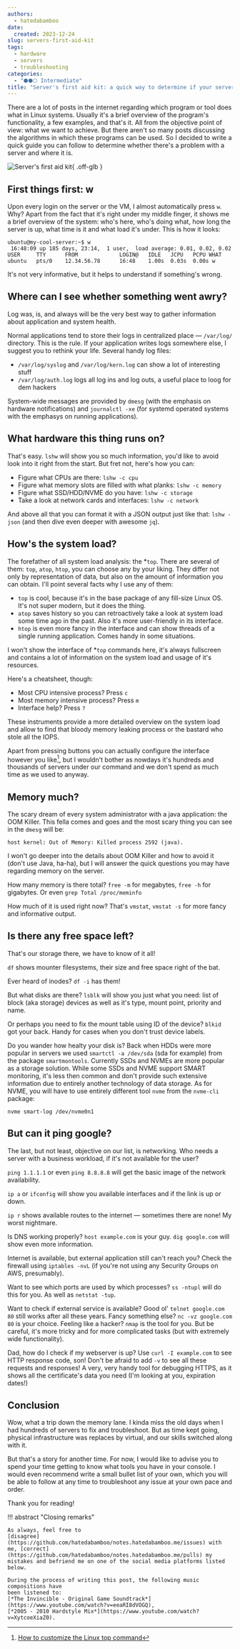 ```yaml
---
authors:
  - hatedabamboo
date:
  created: 2023-12-24
slug: servers-first-aid-kit
tags:
  - hardware
  - servers
  - troubleshooting
categories:
  - "⬢⬢⬡ Intermediate"
title: "Server's first aid kit: a quick way to determine if your server is alive and well"
---
```

There are a lot of posts in the internet regarding which program or tool does
what in Linux systems. Usually it's a brief overview of the program's
functionality, a few examples, and that's it. All from the objective point of
view: what we want to achieve. But there aren't so many posts discussing the
algorithms in which these programs can be used. So I decided to write a quick
guide you can follow to determine whether there's a problem with a server and
where it is.

<!-- more -->

![Server's first aid kit](../assets/2023-12-24-servers-first-aid-kit.webp){ .off-glb }

## First things first: w

Upon every login on the server or the VM, I almost automatically press `w`.
Why? Apart from the fact that it's right under my middle finger, it shows me a
brief overview of the system: who's here, who's doing what, how long the server
is up, what time is it and what load it's under. This is how it looks:

```shell
ubuntu@my-cool-server:~$ w
 16:48:09 up 185 days, 23:14,  1 user,  load average: 0.01, 0.02, 0.02
USER     TTY      FROM             LOGIN@   IDLE   JCPU   PCPU WHAT
ubuntu   pts/0    12.34.56.78      16:48    1.00s  0.03s  0.00s w
```

It's not very informative, but it helps to understand if something's wrong.

## Where can I see whether something went awry?

Log was, is, and always will be the very best way to gather information about
application and system health.

Normal applications tend to store their logs in centralized place — `/var/log/`
directory. This is the rule. If your application writes logs somewhere else, I
suggest you to rethink your life. Several handy log files:

- `/var/log/syslog` and `/var/log/kern.log` can show a lot of interesting stuff
- `/var/log/auth.log` logs all log ins and log outs, a useful place to loog for
dem hackers

System-wide messages are provided by `dmesg` (with the emphasis on hardware
notifications) and `journalctl -xe` (for systemd operated systems with the
emphasys on running applications).

## What hardware this thing runs on?

That's easy. `lshw` will show you so much information, you'd like to avoid
look into it right from the start. But fret not, here's how you can:

- Figure what CPUs are there: `lshw -c cpu`
- Figure what memory slots are filled with what planks: `lshw -c memory`
- Figure what SSD/HDD/NVME do you have: `lshw -c storage`
- Take a look at network cards and interfaces: `lshw -c network`

And above all that you can format it with a JSON output just like that:
`lshw -json` (and then dive even deeper with awesome `jq`).

## How's the system load?

The forefather of all system load analysis: the *`top`. There are several of
them: `top`, `atop`, `htop`, you can choose any by your liking. They differ
not only by representation of data, but also on the amount of information you
can obtain. I'll point several facts why I use any of them:

- `top` is cool, because it's in the base package of any fill-size Linux OS.
It's not super modern, but it does the thing.
- `atop` saves history so you can retroactively take a look at system load
some time ago in the past. Also it's more user-friendly in its interface.
- `htop` is even more fancy in the interface and can show threads of a single
running application. Comes handy in some situations.

I won't show the interface of *`top` commands here, it's always fullscreen and
contains a lot of information on the system load and usage of it's resources.

Here's a cheatsheet, though:

- Most CPU intensive process? Press `c`
- Most memory intensive process? Press `m`
- Interface help? Press `?`

These instruments provide a more detailed overview on the system load and allow
to find that bloody memory leaking process or the bastard who stole all the
IOPS.

Apart from pressing buttons you can actually configure the interface however
you like[^1], but I wouldn't bother as nowdays it's
hundreds and thousands of servers under our command and we don't spend as much
time as we used to anyway.

## Memory much?

The scary dream of every system administrator with a java application: the OOM
Killer. This fella comes and goes and the most scary thing you can see in the
`dmesg` will be:

```shell
host kernel: Out of Memory: Killed process 2592 (java).
```

I won't go deeper into the details about OOM Killer and how to avoid it (don't
use Java, ha-ha), but I will answer the quick questions you may have regarding
memory on the server.

How many memory is there total? `free -m` for megabytes, `free -h` for
gigabytes. Or even `grep Total /proc/meminfo`

How much of it is used right now? That's `vmstat`, `vmstat -s` for more fancy
and informative output.

## Is there any free space left?

That's our storage there, we have to know of it all!

`df` shows mounter filesystems, their size and free space right of the bat.

Ever heard of inodes? `df -i` has them!

But what disks are there? `lsblk` will show you just what you need: list of
block (aka storage) devices as well as it's type, mount point, priority and
name.

Or perhaps you need to fix the mount table using ID of the device? `blkid`
got your back. Handy for cases when you don't trust device labels.

Do you wander how healty your disk is? Back when HDDs were more popular in
servers we used `smartctl -a /dev/sda` (sda for example) from the package
`smartmontools`. Currently SSDs and NVMEs are more popular as a storage
solution. While some SSDs and NVME support SMART monitoring, it's less then common and
don't provide such extensive information due to entirely another technology of
data storage. As for NVME, you will have to use entirely different tool `nvme`
from the `nvme-cli` package:

```shell
nvme smart-log /dev/nvme0n1
```

## But can it ping google?

The last, but not least, objective on our list, is networking. Who needs a
server with a business workload, if it's not available for the user?

`ping 1.1.1.1` or even `ping 8.8.8.8` will get the basic image of the network
availability.

`ip a` or `ifconfig` will show you available interfaces and if the link is up
or down.

`ip r` shows available routes to the internet — sometimes there are none! My
worst nightmare.

Is DNS working properly? `host example.com` is your guy. `dig google.com` will
show even more information.

Internet is available, but external application still can't reach you? Check
the firewall using `iptables -nvL` (if you're not using any Security Groups on
AWS, presumably).

Want to see which ports are used by which processes? `ss -ntupl` will do this
for you. As well as `netstat -tup`.

Want to check if external service is available? Good ol' `telnet google.com 80`
still works after all these years. Fancy something else? `nc -vz google.com 80`
is your choice. Feeling like a hacker? `nmap` is the tool for you. But be
careful, it's more tricky and for more complicated tasks (but with extremely
wide functionality).

Dad, how do I check if my webserver is up? Use `curl -I example.com` to see
HTTP response code, son! Don't be afraid to add `-v` to see all these requests
and responses! A very, very handy tool for debugging HTTPS, as it shows all the
certificate's data you need (I'm looking at you, expiration dates!)

## Conclusion

Wow, what a trip down the memory lane. I kinda miss the old days when I had
hundreds of servers to fix and troubleshoot. But as time kept going, physical
infrastructure was replaces by virtual, and our skills switched along with it.

But that's a story for another time. For now, I would like to advise you to
spend your time getting to know what tools you have in your console. I would
even recommend write a small bullet list of your own, which you will be able to
follow at any time to troubleshoot any issue at your own pace and order.

Thank you for reading!

!!! abstract "Closing remarks"

    As always, feel free to
    [disagree](https://github.com/hatedabamboo/notes.hatedabamboo.me/issues) with
    me, [correct](https://github.com/hatedabamboo/notes.hatedabamboo.me/pulls) my
    mistakes and befriend me on one of the social media platforms listed below.

    During the process of writing this post, the following music compositions have
    been listened to:
    [*The Invincible - Original Game Soundtrack*](https://www.youtube.com/watch?v=eeaRI8dVOGQ),
    [*2005 - 2010 Hardstyle Mix*](https://www.youtube.com/watch?v=XytcoeXiaZ0).

[^1]: [How to customize the Linux top command](https://www.redhat.com/sysadmin/customize-top-command)
